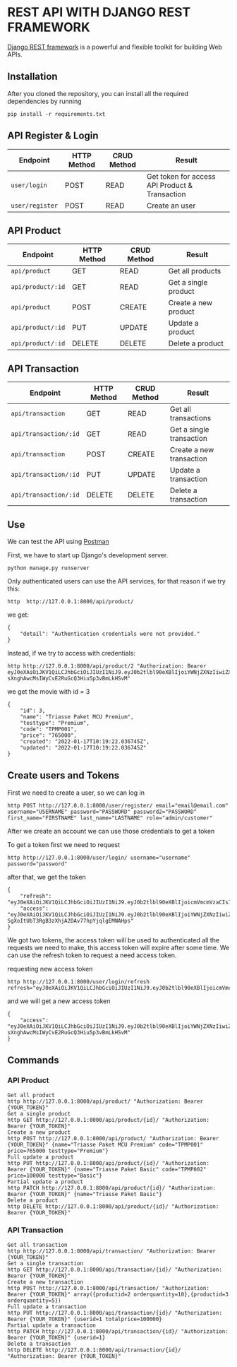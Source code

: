 # REST API WITH DJANGO REST FRAMEWORK
[Django REST framework](http://www.django-rest-framework.org/) is a powerful and flexible toolkit for building Web APIs.

## Installation
After you cloned the repository, you can install all the required dependencies by running
```
pip install -r requirements.txt
```

## API Register & Login

Endpoint |HTTP Method | CRUD Method | Result
-- | -- |-- |--
`user/login` | POST | READ | Get token for access API Product & Transaction
`user/register` | POST | READ | Create an user

## API Product

Endpoint |HTTP Method | CRUD Method | Result
-- | -- |-- |--
`api/product` | GET | READ | Get all products
`api/product/:id` | GET | READ | Get a single product
`api/product`| POST | CREATE | Create a new product
`api/product/:id` | PUT | UPDATE | Update a product
`api/product/:id` | DELETE | DELETE | Delete a product

## API Transaction

Endpoint |HTTP Method | CRUD Method | Result
-- | -- |-- |--
`api/transaction` | GET | READ | Get all transactions
`api/transaction/:id` | GET | READ | Get a single transaction
`api/transaction`| POST | CREATE | Create a new transaction
`api/transaction/:id` | PUT | UPDATE | Update a transaction
`api/transaction/:id` | DELETE | DELETE | Delete a transaction



## Use
We can test the API using [Postman](https://www.postman.com/)


First, we have to start up Django's development server.
```
python manage.py runserver
```
Only authenticated users can use the API services, for that reason if we try this:
```
http  http://127.0.0.1:8000/api/product/
```
we get:
```
{
    "detail": "Authentication credentials were not provided."
}
```
Instead, if we try to access with credentials:
```
http http://127.0.0.1:8000/api/product/2 "Authorization: Bearer eyJ0eXAiOiJKV1QiLCJhbGciOiJIUzI1NiJ9.eyJ0b2tlbl90eXBlIjoiYWNjZXNzIiwiZXhwIjoxNjE2MjA4Mjk1LCJqdGkiOiI4NGNhZmMzMmFiZDA0MDQ2YjZhMzFhZjJjMmRiNjUyYyIsInVzZXJfaWQiOjJ9.NJrs-sXnghAwcMsIWyCvE2RuGcQ3Hiu5p3vBmLkHSvM"
```
we get the movie with id = 3
```
{	
    "id": 3,
    "name": "Triasse Paket MCU Premium",
    "testtype": "Premium",
    "code": "TPMP001",
    "price": "765000",
    "created": "2022-01-17T10:19:22.036745Z",
    "updated": "2022-01-17T10:19:22.036745Z"
}
```

## Create users and Tokens

First we need to create a user, so we can log in
```
http POST http://127.0.0.1:8000/user/register/ email="email@email.com" username="USERNAME" password="PASSWORD" password2="PASSWORD" first_name="FIRSTNAME" last_name="LASTNAME" role="admin/customer"
```

After we create an account we can use those credentials to get a token

To get a token first we need to request
```
http http://127.0.0.1:8000/user/login/ username="username" password="password"
```
after that, we get the token
```
{
    "refresh": "eyJ0eXAiOiJKV1QiLCJhbGciOiJIUzI1NiJ9.eyJ0b2tlbl90eXBlIjoicmVmcmVzaCIsImV4cCI6MTYxNjI5MjMyMSwianRpIjoiNGNkODA3YTlkMmMxNDA2NWFhMzNhYzMxOTgyMzhkZTgiLCJ1c2VyX2lkIjozfQ.hP1wPOPvaPo2DYTC9M1AuOSogdRL_mGP30CHsbpf4zA",
    "access": "eyJ0eXAiOiJKV1QiLCJhbGciOiJIUzI1NiJ9.eyJ0b2tlbl90eXBlIjoiYWNjZXNzIiwiZXhwIjoxNjE2MjA2MjIxLCJqdGkiOiJjNTNlNThmYjE4N2Q0YWY2YTE5MGNiMzhlNjU5ZmI0NSIsInVzZXJfaWQiOjN9.Csz-SgXoItUbT3RgB3zXhjA2DAv77hpYjqlgEMNAHps"
}
```
We got two tokens, the access token will be used to authenticated all the requests we need to make, this access token will expire after some time.
We can use the refresh token to request a need access token.

requesting new access token
```
http http://127.0.0.1:8000/user/login/refresh refresh="eyJ0eXAiOiJKV1QiLCJhbGciOiJIUzI1NiJ9.eyJ0b2tlbl90eXBlIjoicmVmcmVzaCIsImV4cCI6MTYxNjI5MjMyMSwianRpIjoiNGNkODA3YTlkMmMxNDA2NWFhMzNhYzMxOTgyMzhkZTgiLCJ1c2VyX2lkIjozfQ.hP1wPOPvaPo2DYTC9M1AuOSogdRL_mGP30CHsbpf4zA"
```
and we will get a new access token
```
{
    "access": "eyJ0eXAiOiJKV1QiLCJhbGciOiJIUzI1NiJ9.eyJ0b2tlbl90eXBlIjoiYWNjZXNzIiwiZXhwIjoxNjE2MjA4Mjk1LCJqdGkiOiI4NGNhZmMzMmFiZDA0MDQ2YjZhMzFhZjJjMmRiNjUyYyIsInVzZXJfaWQiOjJ9.NJrs-sXnghAwcMsIWyCvE2RuGcQ3Hiu5p3vBmLkHSvM"
}
```

## Commands
### API Product
```
Get all product
http http://127.0.0.1:8000/api/product/ "Authorization: Bearer {YOUR_TOKEN}" 
Get a single product
http GET http://127.0.0.1:8000/api/product/{id}/ "Authorization: Bearer {YOUR_TOKEN}" 
Create a new product
http POST http://127.0.0.1:8000/api/product/ "Authorization: Bearer {YOUR_TOKEN}" {name="Triasse Paket MCU Premium" code="TPMP001" price=765000 testtype="Premium"} 
Full update a product
http PUT http://127.0.0.1:8000/api/product/{id}/ "Authorization: Bearer {YOUR_TOKEN}" {name="Triasse Paket Basic" code="TPMP002" price=100000 testtype="Basic"}
Partial update a product
http PATCH http://127.0.0.1:8000/api/product/{id}/ "Authorization: Bearer {YOUR_TOKEN}" {name="Triasse Paket Basic"} 
Delete a product
http DELETE http://127.0.0.1:8000/api/product/{id}/ "Authorization: Bearer {YOUR_TOKEN}"
```
### API Transaction
```
Get all transaction
http http://127.0.0.1:8000/api/transaction/ "Authorization: Bearer {YOUR_TOKEN}" 
Get a single transaction
http GET http://127.0.0.1:8000/api/transaction/{id}/ "Authorization: Bearer {YOUR_TOKEN}" 
Create a new transaction
http POST http://127.0.0.1:8000/api/transaction/ "Authorization: Bearer {YOUR_TOKEN}" array({productid=2 orderquantity=10},{productid=3 orderquantity=5}) 
Full update a transaction
http PUT http://127.0.0.1:8000/api/transaction/{id}/ "Authorization: Bearer {YOUR_TOKEN}" {userid=1 totalprice=100000}
Partial update a transaction
http PATCH http://127.0.0.1:8000/api/transaction/{id}/ "Authorization: Bearer {YOUR_TOKEN}" {userid=1}
Delete a transaction
http DELETE http://127.0.0.1:8000/api/transaction/{id}/ "Authorization: Bearer {YOUR_TOKEN}"
```


